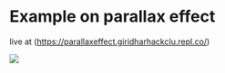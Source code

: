# Example on parallax effect

live at (https://parallaxeffect.giridharhackclu.repl.co/)

<img src="https://cloud-im9mhrbdn.vercel.app/annotation_2020-09-15_181842.png">